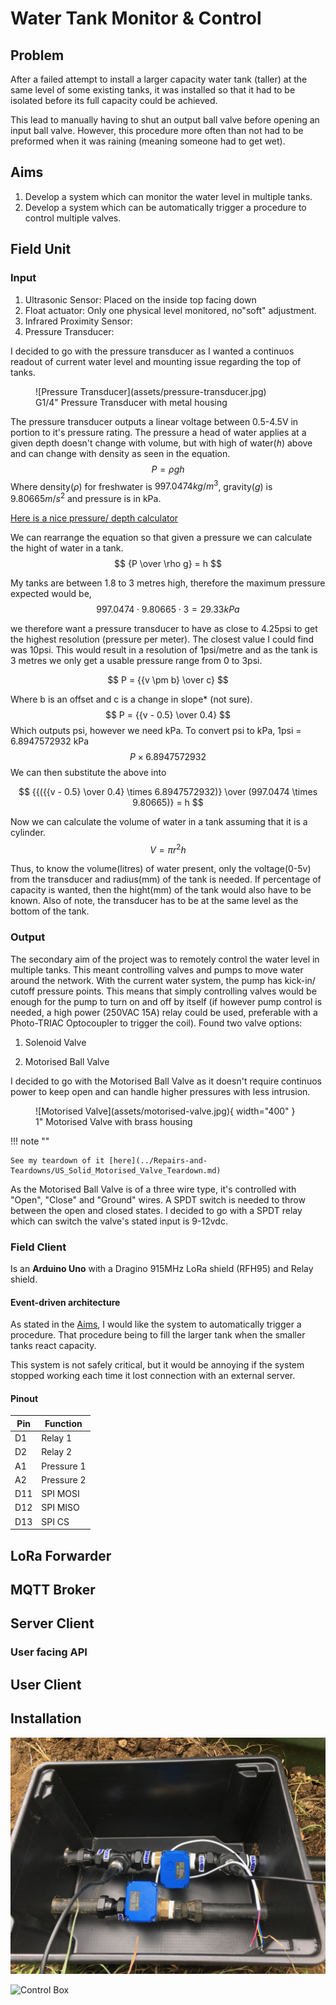 # Water Tank Monitor & Control

## Problem

After a failed attempt to install a larger capacity water tank (taller) at the same level of some existing tanks, it was installed so that it had to be isolated before its full capacity could be achieved.

This lead to manually having to shut an output ball valve before opening an input ball valve. However, this procedure more often than not had to be preformed when it was raining (meaning someone had to get wet).

## Aims 

1. Develop a system which can monitor the water level in multiple tanks.
2. Develop a system which can be automatically trigger a procedure to control multiple valves.
   
## Field Unit

### Input 

1. Ultrasonic Sensor: Placed on the inside top facing down
2. Float actuator: Only one physical level monitored, no"soft" adjustment.
3. Infrared Proximity Sensor:
4. Pressure Transducer:


I decided to go with the pressure transducer as I wanted a continuos readout of current water level and mounting issue regarding the top of tanks.

<figure markdown>
![Pressure Transducer](assets/pressure-transducer.jpg)
  <figcaption>G1/4" Pressure Transducer with metal housing</figcaption>
</figure>

The pressure transducer outputs a linear voltage between 0.5-4.5V in portion to it's pressure rating. The pressure a head of water applies at a given depth doesn't change with volume, but with high of water($h$) above and can change with density as seen in the equation. 
$$
P=\rho gh
$$
Where density($\rho$) for freshwater is $997.0474 kg/m^3$, gravity($g$) is $9.80665m/s^2$ and pressure is in kPa.

[Here is a nice pressure/ depth calculator](https://bluerobotics.com/learn/pressure-depth-calculator/)

We can rearrange the equation so that given a pressure we can calculate the hight of water in a tank.
$$
{P \over \rho g} = h
$$

My tanks are between 1.8 to 3 metres high, therefore the maximum pressure expected would be, 
$$
997.0474 \cdot 9.80665 \cdot 3 = 29.33kPa
$$

we therefore want a pressure transducer to have as close to 4.25psi to get the highest resolution (pressure per meter). The closest value I could find was 10psi. This would result in a resolution of 1psi/metre and as the tank is 3 metres we only get a usable pressure range from 0 to 3psi.

$$
P = {{v \pm b} \over c}
$$

Where b is an offset and c is a change in slope* (not sure).
$$
P = {{v - 0.5} \over 0.4}
$$
Which outputs psi, however we need kPa. To convert psi to kPa, 1psi = 6.8947572932 kPa
$$
P \times 6.8947572932
$$
We can then substitute the above into 

$$
{{({{v - 0.5} \over 0.4} \times 6.8947572932)} \over (997.0474 \times 9.80665)} = h
$$

Now we can calculate the volume of water in a tank assuming that it is a cylinder.
$$
V = \pi r^2 h
$$

Thus, to know the volume(litres) of water present, only the voltage(0-5v) from the transducer and radius(mm) of the tank is needed. If percentage of capacity is wanted, then the hight(mm) of the tank would also have to be known. Also of note, the transducer has to be at the same level as the bottom of the tank. 

### Output
The secondary aim of the project was to remotely control the water level in multiple tanks. This meant controlling valves and pumps to move water around the network. With the current water system, the pump has kick-in/ cutoff pressure points. This means that simply controlling valves would be enough for the pump to turn on and off by itself (if however pump control is needed, a high power (250VAC 15A) relay could be used, preferable with a Photo-TRIAC Optocoupler to trigger the coil). Found two valve options:

1. Solenoid Valve

2. Motorised Ball Valve
   
I decided to go with the Motorised Ball Valve as it doesn't require continuos power to keep open and can handle higher pressures with less intrusion. 

<figure markdown>
![Motorised Valve](assets/motorised-valve.jpg){ width="400" }
  <figcaption>1" Motorised Valve with brass housing</figcaption>
</figure>

!!! note ""

    See my teardown of it [here](../Repairs-and-Teardowns/US_Solid_Motorised_Valve_Teardown.md)

As the Motorised Ball Valve is of a three wire type, it's controlled with "Open", "Close" and "Ground" wires. A SPDT switch is needed to throw between the open and closed states. I decided to go with a SPDT relay which can switch the valve's stated input is 9-12vdc. 

### Field Client

Is an **Arduino Uno** with a Dragino 915MHz LoRa shield (RFH95) and Relay shield. 

#### Event-driven architecture

As stated in the [Aims](#aims), I would like the system to automatically trigger a procedure. That procedure being to fill the larger tank when the smaller tanks react capacity. 

This system is not safely critical, but it would be annoying if the system stopped working each time it lost connection with an external server.  



#### Pinout

| Pin | Function |
| --- | --- |
| D1 | Relay 1 |
| D2 | Relay 2 |
| A1 | Pressure 1 |
| A2 | Pressure 2 |
| D11 | SPI MOSI |
| D12 | SPI MISO |
| D13 | SPI CS |

## LoRa Forwarder



## MQTT Broker



## Server Client

### User facing API

## User Client



## Installation

![Valves and Sensors](assets/wt1.jpeg)

![Control Box](assets/wt2.jpeg)